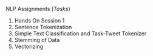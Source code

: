 NLP Assignments (*Tasks*)


1. Hands On Session 1
1. Sentence Tokenization
1. Simple Text Classification and Task-Tweet Tokenizer
1. Stemming of Data
1. Vectorizing




